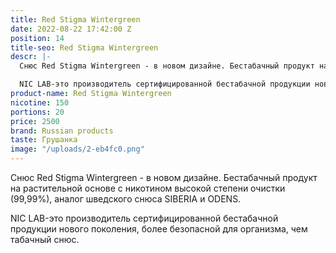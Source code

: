 ```yaml
---
title: Red Stigma Wintergreen
date: 2022-08-22 17:42:00 Z
position: 14
title-seo: Red Stigma Wintergreen
descr: |-
  Снюс Red Stigma Wintergreen - в новом дизайне. Бестабачный продукт на растительной основе с никотином высокой степени очистки (99,99%), аналог шведского снюса SIBERIA и ODENS.

  NIC LAB-это производитель сертифицированной бестабачной продукции нового поколения, более безопасной для организма, чем табачный снюс.
product-name: Red Stigma Wintergreen
nicotine: 150
portions: 20
price: 2500
brand: Russian products
taste: Грушанка
image: "/uploads/2-eb4fc0.png"
---
```


Снюс Red Stigma Wintergreen - в новом дизайне. Бестабачный продукт на растительной основе с никотином высокой степени очистки (99,99%), аналог шведского снюса SIBERIA и ODENS.

NIC LAB-это производитель сертифицированной бестабачной продукции нового поколения, более безопасной для организма, чем табачный снюс.
